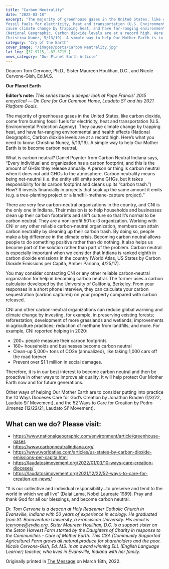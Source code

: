 ```yaml
---
title: "Carbon Neutrality"
date: "2022-03-18"
excerpt: "The majority of greenhouse gases in the United States, like carbon dioxide, come from burning
fossil fuels for electricity, heat and transportation (U.S. Environmental Protection Agency). They
cause climate change by trapping heat, and have far-ranging environmental and health effects
(National Geographic, Carbon dioxide levels are at a record high. Here’s what you need to know.
Christina Nunez, 5/13/19). A simple way to help Our Mother Earth is to become carbon neutral."
category: "Cry of the Earth"
cover_image: "/images/posts/Carbon Neutrality.jpg"
lat_lng: [37.9715, -87.5715 ]
news_category: "Our Planet Earth Article"
---
```


Deacon Tom Cervone, Ph.D., Sister Maureen Houlihan, D.C., and Nicole Cervone-Gish, Ed.M.S.

**Our Planet Earth**

**Editor’s note:**
_This series takes a deeper look at Pope Francis’ 2015 encyclical ― On Care for Our Common
Home, Laudato Si’ and his 2021 Platform Goals._

The majority of greenhouse gases in the United States, like carbon dioxide, come from burning
fossil fuels for electricity, heat and transportation (U.S. Environmental Protection Agency). They
cause climate change by trapping heat, and have far-ranging environmental and health effects
(National Geographic, Carbon dioxide levels are at a record high. Here’s what you need to know.
Christina Nunez, 5/13/19). A simple way to help Our Mother Earth is to become carbon neutral.

What is carbon neutral? Daniel Poynter from Carbon Neutral Indiana says, “Every individual and
organization has a carbon footprint, and this is the amount of GHGs they release annually. A
person or thing is carbon neutral when it does not add GHGs to the atmosphere. Carbon
neutrality means being net-neutral (i.e. the entity still emits some GHGs, but it takes
responsibility for its carbon footprint and cleans up its “carbon trash.”) How? It invests
financially in projects that soak up the same amount it emits (e.g. a tree-planting project or a
landfill-methane-capture project).”

There are very few carbon-neutral organizations in the country, and CNI is the only one in
Indiana. Their mission is to help households and businesses clean up their carbon footprints and
shift culture so that it’s normal to be carbon neutral. They are a non-profit 501-c-3 organization.
Working with CNI or any other reliable carbon-neutral organization, members can attain carbon
neutrality by cleaning up their carbon trash. By doing so, people make a big difference in the
climate crisis. Becoming carbon neutral allows people to do something positive rather than do
nothing. It also helps us become part of the solution rather than part of the problem. Carbon
neutral is especially important when we consider that Indiana is ranked eighth in carbon dioxide
emissions in the country (World Atlas, US States by Carbon Dioxide Emissions per Capita,
Amber Pariona, 4/25/17).

You may consider contacting CNI or any other reliable carbon-neutral organization for help in
becoming carbon neutral. The former uses a carbon calculator developed by the University of
Califonia, Berkeley. From your responses in a short phone interview, they can calculate your
carbon sequestration (carbon captured) on your property compared with carbon released.

CNI and other carbon-neutral organizations can reduce global warming and climate change by
investing, for example, in preserving existing forests; reforestation; development of more
grasslands and wetlands; improvements in agriculture practices; reduction of methane from
landfills; and more. For example, CNI reported helping in 2020:

- 200+ people measure their carbon footprints
- 160+ households and businesses become carbon neutral
- Clean-up 5,000+ tons of CO2e (annualized), like taking 1,000 cars off the road forever
- Prevent over $1.1 million in social damages.

Therefore, it is in our best interest to become carbon neutral and then be proactive in other ways
to improve air quality. It will help protect Our Mother Earth now and for future generations.

Other ways of helping Our Mother Earth are to consider putting into practice the 10 Ways
Dioceses Care for God’s Creation by Jonathon Braden (1/3/22, Laudato Si’ Movement), and the
52 Ways to Care for Creation by Pedro Jimenez (12/22/21, Laudato Si’ Movement).

## What can we do? Please visit:

- https://www.nationalgeographic.com/environment/article/greenhouse-gases
- https://www.carbonneutralindiana.org/
- https://www.worldatlas.com/articles/us-states-by-carbon-dioxide-emissions-per-capita.html
- https://laudatosimovement.org/2022/01/03/10-ways-care-creation-dioceses/
- https://laudatosimovement.org/2021/12/22/52-ways-to-care-for-creation-en-news/

“It is our collective and individual responsibility…to preserve and tend to the world in which we
all live” (Dalai Lama, Nobel Laureate 1989). Pray and thank God for all our blessings, and
become carbon neutral.

_Dr. Tom Cervone is a deacon at Holy Redeemer Catholic Church in Evansville, Indiana with 50
years of experience in ecology. He graduated from St. Bonaventure University, a Franciscan
University. His email is tcervone@evdio.org. Sister Maureen Houlihan, D.C. is a support sister
on the Seton Harvest Farm started by the Daughters of Charity in response to the Communities -
Care of Mother Earth. This CSA (Community Supported Agriculture) Farm grows all natural
produce for shareholders and the poor. Nicole Cervone-Gish, Ed. MS. is an award winning ELL
(English Language Learner) teacher, who lives in Evansville, Indiana with her family._

Originally printed in [The Message](https://evdiomessage.org/) on March 18th, 2022.
